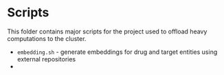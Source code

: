 # Scripts

This folder contains major scripts for the project used to offload heavy computations to the cluster.

- `embedding.sh` - generate embeddings for drug and target entities using external repositories
- 